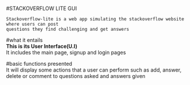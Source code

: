 #STACKOVERFLOW LITE GUI 
```
Stackoverflow-lite is a web app simulating the stackoverflow website where users can post
questions they find challenging and get answers
```
#what it entails  
**This is its User Interface(U.I)**  
It includes the main page, signup and login pages

#basic functions presented  
It will display some actions that a user can perform such as add, answer, delete or
comment to questions asked and answers given
